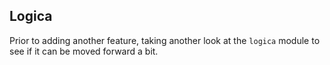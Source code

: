 ## Logica

Prior to adding another feature, taking another look at the `logica` module to see if it can be moved forward a bit.
